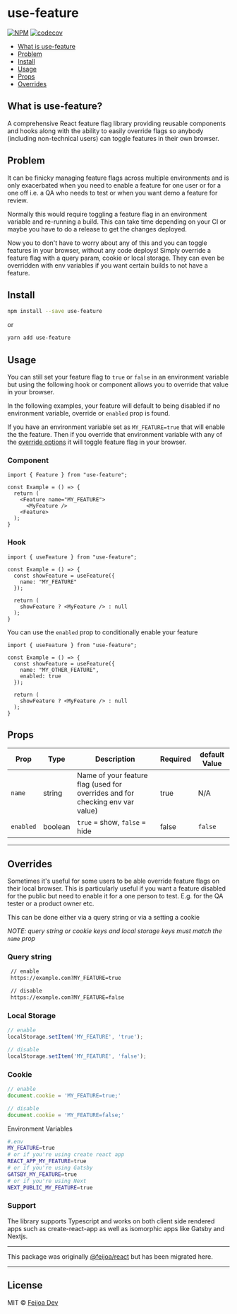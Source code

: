 # use-feature

[![NPM](https://img.shields.io/npm/v/use-feature.svg)](https://www.npmjs.com/package/use-feature) [![codecov](https://codecov.io/gh/feijoa-dev/use-feature/branch/main/graph/badge.svg?token=ABVLM7PCDG)](https://codecov.io/gh/feijoa-dev/use-feature)

- [What is use-feature](#what-is-use-feature)
- [Problem](#problem)
- [Install](#install)
- [Usage](#usage)
- [Props](#props)
- [Overrides](#overrides)

## What is use-feature?
A comprehensive React feature flag library providing reusable components and hooks along with the ability to easily override flags so anybody (including non-technical users) can toggle features in their own browser.

## Problem

It can be finicky managing feature flags across multiple environments and is only exacerbated when you need to enable a feature for one user or for a one off i.e. a QA who needs to test or when you want demo a feature for review. 

Normally this would require toggling a feature flag in an environment variable and re-running a build. This can take time depending on your CI or maybe you have to do a release to get the changes deployed.

Now you to don't have to worry about any of this and you can toggle features in your browser, without any code deploys! Simply override a feature flag with a query param, cookie or local storage. They can even be overridden with env variables if you want certain builds to not have a feature.

## Install

```bash
npm install --save use-feature
```
or
```bash
yarn add use-feature
```

## Usage

You can still set your feature flag to `true` or `false` in an environment variable but using the following hook or component allows you to override that value in your browser.

In the following examples, your feature will default to being disabled if no environment variable, override or `enabled` prop is found. 

If you have an environment variable set as `MY_FEATURE=true` that will enable the the feature. Then if you override that environment variable with any of the [override options](#overrides) it will toggle feature flag in your browser.

### Component
```tsx
import { Feature } from "use-feature";

const Example = () => {
  return (
    <Feature name="MY_FEATURE">
      <MyFeature />
    <Feature>
  );
}
```

### Hook

```tsx
import { useFeature } from "use-feature";

const Example = () => {
  const showFeature = useFeature({
    name: "MY_FEATURE"
  });

  return (
    showFeature ? <MyFeature /> : null
  );
}
```

You can use the `enabled` prop to conditionally enable your feature

```tsx
import { useFeature } from "use-feature";

const Example = () => {
  const showFeature = useFeature({
    name: "MY_OTHER_FEATURE",
    enabled: true
  });

  return (
    showFeature ? <MyFeature /> : null
  );
}
```

## Props

| Prop            | Type        | Description                                                                     | Required | default Value  |
| ------------    | ----------- | -------------------------------------------------------                         | ---------| ---------|
| `name`          | string      | Name of your feature flag (used for overrides and for checking env var value)   | true     | N/A      |
| `enabled`       | boolean     | `true` = show, `false` = hide                                                   | false    | `false`    |
-------------------------

## Overrides

Sometimes it's useful for some users to be able override feature flags on their local browser. This is particularly useful if you want a feature disabled for the public but need to enable it for a one person to test. E.g. for the QA tester or a product owner etc.

This can be done either via a query string or via a setting a cookie

*NOTE: query string or cookie keys and local storage keys must match the `name` prop*

### Query string

```sh
 // enable
 https://example.com?MY_FEATURE=true

 // disable
 https://example.com?MY_FEATURE=false
```

### Local Storage

```js
// enable
localStorage.setItem('MY_FEATURE', 'true');

// disable
localStorage.setItem('MY_FEATURE', 'false');
```

### Cookie

```js
// enable
document.cookie = 'MY_FEATURE=true;'

// disable
document.cookie = 'MY_FEATURE=false;'
```

Environment Variables
```sh 
#.env
MY_FEATURE=true
# or if you're using create react app
REACT_APP_MY_FEATURE=true
# or if you're using Gatsby
GATSBY_MY_FEATURE=true
# or if you're using Next
NEXT_PUBLIC_MY_FEATURE=true
```

### Support

The library supports Typescript and works on both client side rendered apps such as create-react-app as well as isomorphic apps like Gatsby and Nextjs.

--- 
This package was originally [@feijoa/react](https://www.npmjs.com/package/@feijoa/react) but has been migrated here.

---

## License

MIT © [Feijoa Dev](https://github.com/feijoa-dev)
